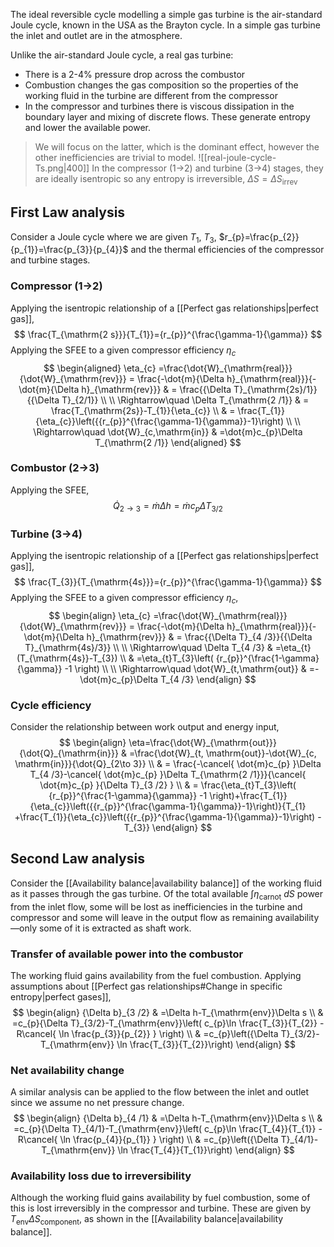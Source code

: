 The ideal reversible cycle modelling a simple gas turbine is the air-standard Joule cycle, known in the USA as the Brayton cycle. In a simple gas turbine the inlet and outlet are in the atmosphere.

Unlike the air-standard Joule cycle, a real gas turbine:
- There is a 2-4% pressure drop across the combustor
- Combustion changes the gas composition so the properties of the working fluid in the turbine are different from the compressor
- In the compressor and turbines there is viscous dissipation in the boundary layer and mixing of discrete flows. These generate entropy and lower the available power.

> We will focus on the latter, which is the dominant effect, however the other inefficiencies are trivial to model.
![[real-joule-cycle-Ts.png|400]]
In the compressor (1→2) and turbine (3→4) stages, they are ideally isentropic so any entropy is irreversible, $\Delta S={\Delta S}_{\mathrm{irrev}}$
## First Law analysis
Consider a Joule cycle where we are given $T_{1}$, $T_{3}$, $r_{p}=\frac{p_{2}}{p_{1}}=\frac{p_{3}}{p_{4}}$ and the thermal efficiencies of the compressor and turbine stages.
### Compressor (1→2)
Applying the isentropic relationship of a [[Perfect gas relationships|perfect gas]],
$$
\frac{T_{\mathrm{2 s}}}{T_{1}}={r_{p}}^{\frac{\gamma-1}{\gamma}}
$$
Applying the SFEE to a given compressor efficiency $\eta_{c}$
$$
\begin{aligned}
\eta_{c} =\frac{\dot{W}_{\mathrm{real}}}{\dot{W}_{\mathrm{rev}}} = \frac{-\dot{m}{\Delta h}_{\mathrm{real}}}{-\dot{m}{\Delta h}_{\mathrm{rev}}} & = \frac{{\Delta T}_{\mathrm{2s}/1}}{{\Delta T}_{2/1}} \\
 \\
\Rightarrow\quad \Delta T_{\mathrm{2 /1}}  & = \frac{T_{\mathrm{2s}}-T_{1}}{\eta_{c}} \\
& = \frac{T_{1}}{\eta_{c}}\left({{r_{p}}^{\frac{\gamma-1}{\gamma}}-1}\right)  \\
 \\
\Rightarrow\quad \dot{W}_{c,\mathrm{in}} & =\dot{m}c_{p}\Delta T_{\mathrm{2 /1}}
\end{aligned}
$$
### Combustor (2→3)
Applying the SFEE,
$$
\dot{Q}_{2\to 3}= \dot{m}\Delta h=\dot{m}c_{p}{\Delta T}_{3 /2} 
$$
### Turbine (3→4)
Applying the isentropic relationship of a [[Perfect gas relationships|perfect gas]],
$$
\frac{T_{3}}{T_{\mathrm{4s}}}={r_{p}}^{\frac{\gamma-1}{\gamma}}
$$
Applying the SFEE to a given compressor efficiency $\eta_{c}$,
$$
\begin{align}
\eta_{c} =\frac{\dot{W}_{\mathrm{real}}}{\dot{W}_{\mathrm{rev}}} = \frac{-\dot{m}{\Delta h}_{\mathrm{real}}}{-\dot{m}{\Delta h}_{\mathrm{rev}}} & = \frac{{\Delta T}_{4 /3}}{{\Delta T}_{\mathrm{4s}/3}} \\
 \\
\Rightarrow\quad \Delta T_{4 /3} & =\eta_{t}(T_{\mathrm{4s}}-T_{3}) \\
 & =\eta_{t}T_{3}\left( {r_{p}}^{\frac{1-\gamma}{\gamma}} -1 \right)  \\
 \\
\Rightarrow\quad \dot{W}_{t,\mathrm{out}} & =-\dot{m}c_{p}\Delta T_{4 /3}
\end{align}
$$
### Cycle efficiency 
Consider the relationship between work output and energy input,
$$
\begin{align}
\eta=\frac{\dot{W}_{\mathrm{out}}}{\dot{Q}_{\mathrm{in}}} & =\frac{\dot{W}_{t, \mathrm{out}}-\dot{W}_{c, \mathrm{in}}}{\dot{Q}_{2\to 3}} \\
 & = \frac{-\cancel{ \dot{m}c_{p} }\Delta T_{4 /3}-\cancel{ \dot{m}c_{p} }\Delta T_{\mathrm{2 /1}}}{\cancel{ \dot{m}c_{p} }{\Delta T}_{3 /2} } \\
 & =  \frac{\eta_{t}T_{3}\left( {r_{p}}^{\frac{1-\gamma}{\gamma}} -1 \right)+\frac{T_{1}}{\eta_{c}}\left({{r_{p}}^{\frac{\gamma-1}{\gamma}}-1}\right)}{T_{1} +\frac{T_{1}}{\eta_{c}}\left({{r_{p}}^{\frac{\gamma-1}{\gamma}}-1}\right) - T_{3}}
\end{align}
$$

## Second Law analysis
Consider the [[Availability balance|availability balance]] of the working fluid as it passes through the gas turbine. Of the total available $\int \eta_{\mathrm{carnot}} \ dS$ power from the inlet flow, some will be lost as inefficiencies in the turbine and compressor and some will leave in the output flow as remaining availability—only some of it is extracted as shaft work.
### Transfer of available power into the combustor
The working fluid gains availability from the fuel combustion. Applying assumptions about [[Perfect gas relationships#Change in specific entropy|perfect gases]],
$$
\begin{align}
{\Delta b}_{3 /2} & =\Delta h-T_{\mathrm{env}}\Delta s \\
 & =c_{p}{\Delta T}_{3/2}-T_{\mathrm{env}}\left( c_{p}\ln \frac{T_{3}}{T_{2}} -R\cancel{ \ln \frac{p_{3}}{p_{2}} }  \right)  \\
 & =c_{p}\left({\Delta T}_{3/2}-T_{\mathrm{env}} \ln \frac{T_{3}}{T_{2}}\right)
\end{align}
$$

### Net availability change
A similar analysis can be applied to the flow between the inlet and outlet since we assume no net pressure change.
$$
\begin{align}
{\Delta b}_{4 /1} & =\Delta h-T_{\mathrm{env}}\Delta s \\
 & =c_{p}{\Delta T}_{4/1}-T_{\mathrm{env}}\left( c_{p}\ln \frac{T_{4}}{T_{1}} -R\cancel{ \ln \frac{p_{4}}{p_{1}} }  \right)  \\
 & =c_{p}\left({\Delta T}_{4/1}-T_{\mathrm{env}} \ln \frac{T_{4}}{T_{1}}\right)
\end{align}
$$

### Availability loss due to irreversibility
Although the working fluid gains availability by fuel combustion, some of this is lost irreversibly in the compressor and turbine. These are given by $T_{\mathrm{env}}{\Delta S}_{\mathrm{component}}$, as shown in the [[Availability balance|availability balance]].
